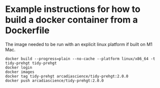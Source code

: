 # Example instructions for how to build a docker container from a Dockerfile

The image needed to be run with an explicit linux platform if built on M1 Mac.

```
docker build --progress=plain --no-cache --platform linux/x86_64 -t tidy-prehgt tidy-prehgt
docker login
docker images
docker tag tidy-prehgt arcadiascience/tidy-prehgt:2.0.0
docker push arcadiascience/tidy-prehgt:2.0.0
```
